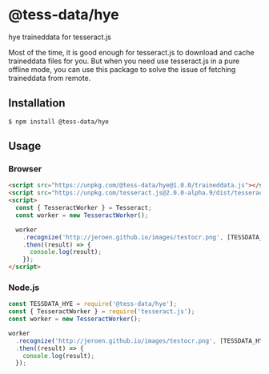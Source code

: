 # @tess-data/hye

hye traineddata for tesseract.js

Most of the time, it is good enough for tesseract.js to download and cache traineddata files for you.
But when you need use tesseract.js in a pure offline mode, you can use this package to solve the issue of fetching traineddata from remote.

## Installation

```
$ npm install @tess-data/hye
```

## Usage

### Browser

```html
<script src="https://unpkg.com/@tess-data/hye@1.0.0/traineddata.js"></script>
<script src="https://unpkg.com/tesseract.js@2.0.0-alpha.9/dist/tesseract.min.js"></script>
<script>
  const { TesseractWorker } = Tesseract;
  const worker = new TesseractWorker();

  worker
    .recognize('http://jeroen.github.io/images/testocr.png', [TESSDATA_HYE])
    .then((result) => {
      console.log(result);
    });
</script>
```

### Node.js

```javascript
const TESSDATA_HYE = require('@tess-data/hye');
const { TesseractWorker } = require('tesseract.js');
const worker = new TesseractWorker();

worker
  .recognize('http://jeroen.github.io/images/testocr.png', [TESSDATA_HYE])
  .then((result) => {
    console.log(result);
  });
```
